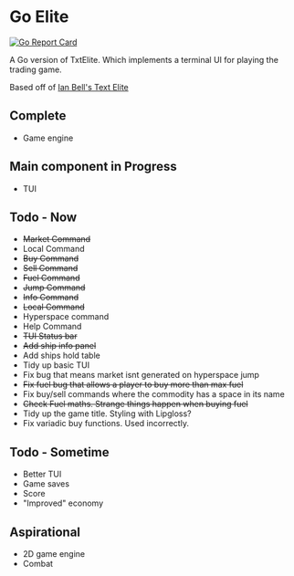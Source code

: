 # Go Elite

[![Go Report Card](https://goreportcard.com/badge/github.com/andrewsjg/GoElite)](https://goreportcard.com/report/github.com/andrewsjg/GoElite)

A Go version of TxtElite. Which implements a terminal UI for playing the trading game.

Based off of [Ian Bell's Text Elite](http://www.iancgbell.clara.net/elite/text/)

## Complete

- Game engine

## Main component in Progress

- TUI

## Todo - Now

- ~~Market Command~~
- Local Command
- ~~Buy Command~~
- ~~Sell Command~~
- ~~Fuel Command~~
- ~~Jump Command~~
- ~~Info Command~~
- ~~Local Command~~
- Hyperspace command
- Help Command
- ~~TUI Status bar~~
- ~~Add ship info panel~~
- Add ships hold table
- Tidy up basic TUI
- Fix bug that means market isnt generated on hyperspace jump
- ~~Fix fuel bug that allows a player to buy more than max fuel~~
- Fix buy/sell commands where the commodity has a space in its name
- ~~Check Fuel maths. Strange things happen when buying fuel~~
- Tidy up the game title. Styling with Lipgloss?
- Fix variadic buy functions. Used incorrectly.

## Todo - Sometime

- Better TUI
- Game saves
- Score
- "Improved" economy

## Aspirational

- 2D game engine
- Combat
